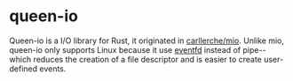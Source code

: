 # queen-io

Queen-io is a I/O library for Rust, it originated in [carllerche/mio](https://github.com/carllerche/mio). Unlike mio, queen-io only supports Linux because it use [eventfd](http://www.man7.org/linux/man-pages/man2/eventfd.2.html) instead of pipe-- which reduces the creation of a file descriptor and is easier to create user-defined events.

